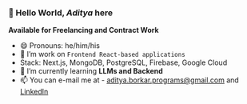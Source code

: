 ### 👋 Hello World, _Aditya_ here
**Available for Freelancing and Contract Work**

- 😄 Pronouns: he/him/his
- 🔭 I’m work on `Frontend React-based applications`
- Stack: Next.js, MongoDB, PostgreSQL, Firebase, Google Cloud
- 🌱 I’m currently learning **LLMs and Backend**
- 📫 You can e-mail me at - <aditya.borkar.programs@gmail.com> and [LinkedIn](https://www.linkedin.com/in/mr-aditya-borkar/)

<!-- - ⚡ Fun fact: ... -->
